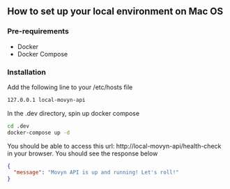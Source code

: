 ## How to set up your local environment on Mac OS


### Pre-requirements
- Docker
- Docker Compose

### Installation

Add the following line to your /etc/hosts file
```sh
127.0.0.1 local-movyn-api
```


In the .dev directory, spin up docker compose

```sh
cd .dev
docker-compose up -d
```

You should be able to access this url: http://local-movyn-api/health-check in your browser. You should see the response below

```json
{
  "message": "Movyn API is up and running! Let's roll!"
}
```
